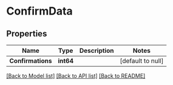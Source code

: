 # ConfirmData

## Properties
Name | Type | Description | Notes
------------ | ------------- | ------------- | -------------
**Confirmations** | **int64** |  | [default to null]

[[Back to Model list]](../README.md#documentation-for-models) [[Back to API list]](../README.md#documentation-for-api-endpoints) [[Back to README]](../README.md)


